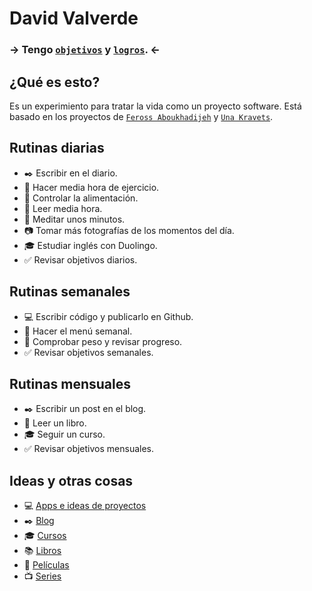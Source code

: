 # David Valverde

### → Tengo [`objetivos`](https://github.com/davidvalverde/life/issues?state=open) y [`logros`](https://github.com/davidvalverde/life/issues?state=closed). ←

## ¿Qué es esto?

Es un experimiento para tratar la vida como un proyecto software. Está basado en los proyectos de [`Feross Aboukhadijeh`](https://github.com/feross/Life) y [`Una Kravets`](https://github.com/una/personal-goals).

## Rutinas diarias

- :black_nib: Escribir en el diario.
- :muscle: Hacer media hora de ejercicio.
- :spaghetti: Controlar la alimentación.
- :book: Leer media hora.
- :pray: Meditar unos minutos.
- :camera: Tomar más fotografías de los momentos del día.
- :mortar_board: Estudiar inglés con Duolingo.
- :white_check_mark: Revisar objetivos diarios.

## Rutinas semanales

- :computer: Escribir código y publicarlo en Github.
- :spaghetti: Hacer el menú semanal.
- :muscle: Comprobar peso y revisar progreso.
- :white_check_mark: Revisar objetivos semanales.

## Rutinas mensuales
  
- :black_nib: Escribir un post en el blog.
- :book: Leer un libro.
- :mortar_board: Seguir un curso.
- :white_check_mark: Revisar objetivos mensuales.

## Ideas y otras cosas
                           
- :computer: [Apps e ideas de proyectos](content-list/project-ideas.md)                           
- :black_nib: [Blog](content-list/blog-ideas.md)                                     
- :mortar_board: [Cursos](content-list/courses.md)
- :books: [Libros](content-list/books.md)  
- :movie_camera: [Películas](content-list/movies.md)
- :tv: [Series](content-list/tv-shows.md)
